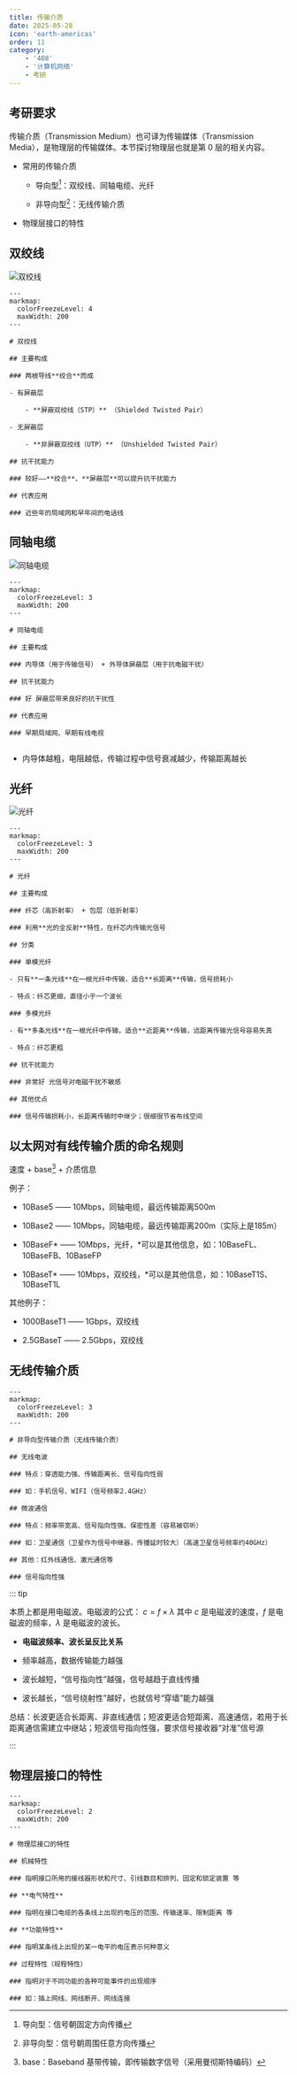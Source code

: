 ```yaml
---
title: 传输介质
date: 2025-05-28
icon: 'earth-americas'
order: 11
category: 
    - '408'
    - '计算机网络'
    - 考研
---
```


## 考研要求

传输介质（Transmission Medium）也可译为传输媒体（Transmission Media），是物理层的传输媒体。本节探讨物理层也就是第 0 层的相关内容。

- 常用的传输介质

    - 导向型[^1]：双绞线、同轴电缆、光纤

    - 非导向型[^2]：无线传输介质

- 物理层接口的特性

[^1]: 导向型：信号朝固定方向传播

[^2]: 非导向型：信号朝周围任意方向传播

## 双绞线

![双绞线](//store.s1r0ko.top/images/m_cn_11_1_ver_1.png)

````markmap
---
markmap:
  colorFreezeLevel: 4
  maxWidth: 200
---

# 双绞线

## 主要构成

### 两根导线**绞合**而成

- 有屏蔽层

    - **屏蔽双绞线（STP）** （Shielded Twisted Pair）

- 无屏蔽层

    - **非屏蔽双绞线（UTP）** （Unshielded Twisted Pair）

## 抗干扰能力

### 较好——**绞合**、**屏蔽层**可以提升抗干扰能力

## 代表应用

### 近些年的局域网和早年间的电话线

````

## 同轴电缆

![同轴电缆](//store.s1r0ko.top/images/m_cn_11_2_ver_1.png)

````markmap
---
markmap:
  colorFreezeLevel: 3
  maxWidth: 200
---

# 同轴电缆

## 主要构成

### 内导体（用于传输信号） + 外导体屏蔽层（用于抗电磁干扰）

## 抗干扰能力

### 好 屏蔽层带来良好的抗干扰性

## 代表应用

### 早期局域网、早期有线电视


````

- 内导体越粗，电阻越低，传输过程中信号衰减越少，传输距离越长

## 光纤

![光纤](//store.s1r0ko.top/images/m_cn_11_3_ver_1.png)

````markmap
---
markmap:
  colorFreezeLevel: 3
  maxWidth: 200
---

# 光纤

## 主要构成

### 纤芯（高折射率） + 包层（低折射率）

### 利用**光的全反射**特性，在纤芯内传输光信号

## 分类

### 单模光纤

- 只有**一条光线**在一根光纤中传输，适合**长距离**传输，信号损耗小

- 特点：纤芯更细，直径小于一个波长

### 多模光纤

- 有**多条光线**在一根光纤中传输，适合**近距离**传输，远距离传输光信号容易失真

- 特点：纤芯更粗

## 抗干扰能力

### 非常好 光信号对电磁干扰不敏感

## 其他优点

### 信号传输损耗小，长距离传输时中继少；很细很节省布线空间

````

## 以太网对有线传输介质的命名规则

速度 + base[^3] + 介质信息

例子：

- 10Base5 —— 10Mbps，同轴电缆，最远传输距离500m

- 10Base2 —— 10Mbps，同轴电缆，最远传输距离200m（实际上是185m）

- 10BaseF* —— 10Mbps，光纤，*可以是其他信息，如：10BaseFL、10BaseFB、10BaseFP

- 10BaseT* —— 10Mbps，双绞线，*可以是其他信息，如：10BaseT1S、10BaseT1L

其他例子：

- 1000BaseT1 —— 1Gbps，双绞线

- 2.5GBaseT —— 2.5Gbps，双绞线

[^3]: base：Baseband 基带传输，即传输数字信号（采用曼彻斯特编码）

## 无线传输介质

````markmap
---
markmap:
  colorFreezeLevel: 3
  maxWidth: 200
---

# 非导向型传输介质（无线传输介质）

## 无线电波

### 特点：穿透能力强、传输距离长、信号指向性弱

### 如：手机信号、WIFI（信号频率2.4GHz）

## 微波通信

### 特点：频率带宽高、信号指向性强、保密性差（容易被窃听）

### 如：卫星通信（卫星作为信号中继器，传播延时较大）（高速卫星信号频率约40GHz）

## 其他：红外线通信、激光通信等

### 信号指向性强

````

::: tip

本质上都是用电磁波。电磁波的公式： $c = f \times \lambda$ 其中 $c$ 是电磁波的速度，$f$ 是电磁波的频率，$\lambda$ 是电磁波的波长。

- **电磁波频率、波长呈反比关系**

- 频率越高，数据传输能力越强

- 波长越短，“信号指向性”越强，信号越趋于直线传播

- 波长越长，“信号绕射性”越好，也就信号“穿墙”能力越强

总结：长波更适合长距离、非直线通信；短波更适合短距离、高速通信，若用于长距离通信需建立中继站；短波信号指向性强，要求信号接收器“对准”信号源

:::

## 物理层接口的特性

````markmap
---
markmap:
  colorFreezeLevel: 2
  maxWidth: 200
---

# 物理层接口的特性

## 机械特性

### 指明接口所用的接线器形状和尺寸、引线数目和排列、固定和锁定装置 等

## **电气特性**

### 指明在接口电缆的各条线上出现的电压的范围、传输速率、限制距离 等

## **功能特性**

### 指明某条线上出现的某一电平的电压表示何种意义

## 过程特性（规程特性）

### 指明对于不同功能的各种可能事件的出现顺序

### 如：插上网线、网线断开、网线连接

````
